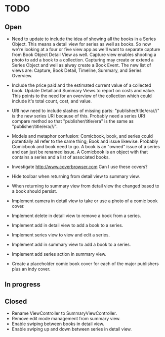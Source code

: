 #  TODO

## Open

- Need to update to include the idea of showing all the books in a Series
Object. This means a detail view for series as well as books. So now we're
looking at a four or five view app as we'll want to separate capture from
Book Object Detail View as well. Capture view enables shooting a photo to
add a book to a collection. Capturing may create or extend a Series Object
and well as alway create a Book Event. The new list of views are: Capture,
Book Detail, Timeline, Summary, and Series Overview.

- Include the price paid and the estimated current value of a collected
book. Update Detail and Summary Views to report on costs and value. This
points to the need for an overview of the collection which could include it's
total count, cost, and value.

- URI now need to include slashes of missing parts: "publisher/title/era///" is the 
new series URI because of this. Probably need a series URI compare method so that
"publisher/title/era" is the same as "publisher/title/era///".

- Models and metaphor confusion: Comicbook, book, and series could potentially 
all refer to the same thing; Book and issue likewise. Probably Comicbook and book
need to go. A book is an "owned" issue of a series and can just be renamed issue. A Comicbook
is an object with that contains a series and a list of associated books.

- Investigate http://www.coverbrowser.com Can I use these covers?

- Hide toolbar when returning from detail view to summary view.
- When returning to summary view from detail view the changed based to a book should persist.
- Implement camera in detail view to take or use a photo of a comic book cover.
- Implement delete in detail view to remove a book from a series.
- Implement add in detail view to add a book to a series.
- Implement series view to view and edit a series.
- Implement add in summary view to add a book to a series.
- Implement add series action in summary view.
- Create a placeholder comic book cover for each of the major publishers plus an indy cover.

## In progress

## Closed
- Rename ViewController to SummaryViewController.
- Remove edit mode management from summary view.
- Enable swiping between books in detail view.
- Enable swiping up and down between series in detail view.


